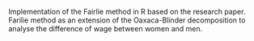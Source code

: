 Implementation of the Fairlie method in R based on the research paper.
Farilie method as an extension of the Oaxaca-Blinder decomposition to analyse the difference of wage between women and men. 
